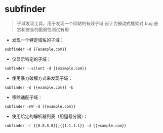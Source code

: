 # subfinder

> 子域发现工具，用于发现一个网站的有效子域
> 设计为被动式框架对 bug 悬赏和安全的脆弱性测试有用

- 发现一个特定域名的子域：

`subfinder -d {{example.com}}`

- 仅显示特定的子域：

`subfinder --silent -d {{example.com}}`

- 使用暴力破解方式来发现子域：

`subfinder -d {{example.com}} -b`

- 移除通配子域：

`subfinder -nW -d {{example.com}}`

- 使用给定的解析器列表（用逗号分隔）：

`subfinder -r {{8.8.8.8}},{{1.1.1.1}} -d {{example.com}}`

[#]: contributors: ([王興與·區塊鏈·Linux中國])